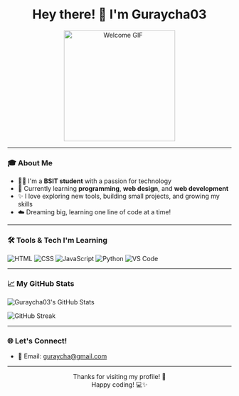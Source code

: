<h1 align="center">Hey there! 🍵 I'm Guraycha03</h1>

<p align="center">
  <img src="https://media.giphy.com/media/xT9IgzoKnwFNmISR8I/giphy.gif" width="250" alt="Welcome GIF" />
</p>

---

### 🎓 About Me
- 👨‍💻 I'm a **BSIT student** with a passion for technology  
- 🌱 Currently learning **programming**, **web design**, and **web development**  
- ✨ I love exploring new tools, building small projects, and growing my skills  
- ☁️ Dreaming big, learning one line of code at a time!

---

### 🛠️ Tools & Tech I'm Learning
![HTML](https://img.shields.io/badge/HTML-F16529?logo=html5&logoColor=white)
![CSS](https://img.shields.io/badge/CSS-2965f1?logo=css3&logoColor=white)
![JavaScript](https://img.shields.io/badge/JavaScript-F0DB4F?logo=javascript&logoColor=black)
![Python](https://img.shields.io/badge/Python-306998?logo=python&logoColor=white)
![VS Code](https://img.shields.io/badge/VSCode-007ACC?logo=visual-studio-code&logoColor=white)

---

### 📈 My GitHub Stats
![Guraycha03's GitHub Stats](https://github-readme-stats.vercel.app/api?username=guraycha03&show_icons=true&theme=default)

![GitHub Streak](https://streak-stats.demolab.com/?user=guraycha03&theme=default)

---

### 🌐 Let's Connect!
- 💌 Email: guraycha@gmail.com  

---

<p align="center">Thanks for visiting my profile! 🌸<br>Happy coding! 💻✨</p>
